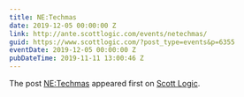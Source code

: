 ```yaml
---
title: NE:Techmas
date: 2019-12-05 00:00:00 Z
link: http://ante.scottlogic.com/events/netechmas/
guid: https://www.scottlogic.com/?post_type=events&p=6355
eventDate: 2019-12-05 00:00:00 Z
pubDateTime: 2019-11-11 13:00:46 Z
---
```


<p>The post <a rel="nofollow" href="http://ante.scottlogic.com/events/netechmas/">NE:Techmas</a> appeared first on <a rel="nofollow" href="http://ante.scottlogic.com">Scott Logic</a>.</p>